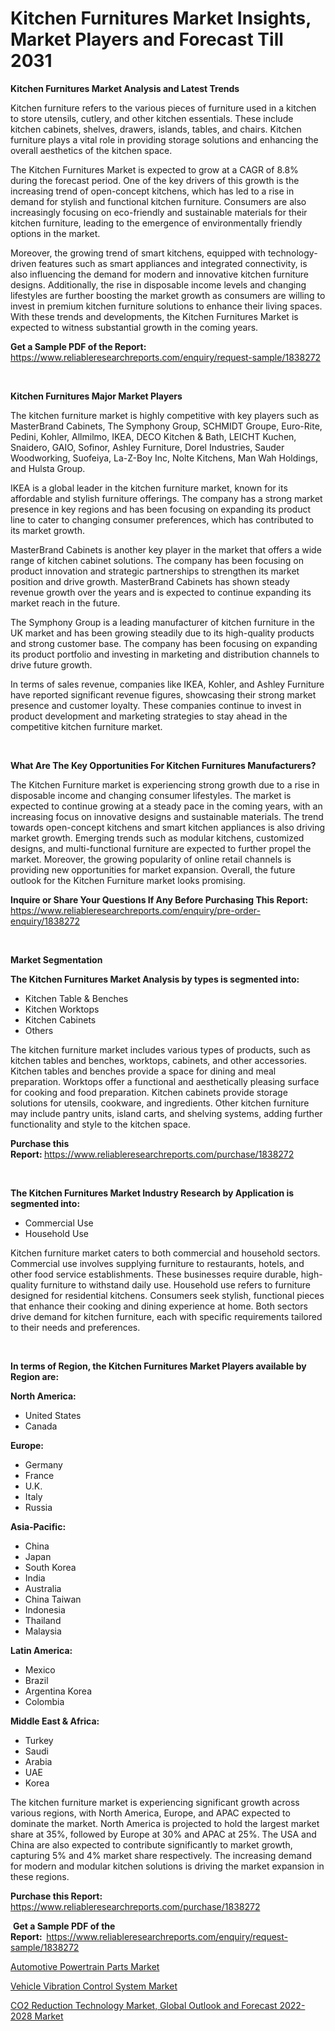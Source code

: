 <p><h1>Kitchen Furnitures Market Insights, Market Players and Forecast Till 2031</h1></p><p><strong>Kitchen Furnitures Market Analysis and Latest Trends</strong></p>
<p><p>Kitchen furniture refers to the various pieces of furniture used in a kitchen to store utensils, cutlery, and other kitchen essentials. These include kitchen cabinets, shelves, drawers, islands, tables, and chairs. Kitchen furniture plays a vital role in providing storage solutions and enhancing the overall aesthetics of the kitchen space.</p><p>The Kitchen Furnitures Market is expected to grow at a CAGR of 8.8% during the forecast period. One of the key drivers of this growth is the increasing trend of open-concept kitchens, which has led to a rise in demand for stylish and functional kitchen furniture. Consumers are also increasingly focusing on eco-friendly and sustainable materials for their kitchen furniture, leading to the emergence of environmentally friendly options in the market.</p><p>Moreover, the growing trend of smart kitchens, equipped with technology-driven features such as smart appliances and integrated connectivity, is also influencing the demand for modern and innovative kitchen furniture designs. Additionally, the rise in disposable income levels and changing lifestyles are further boosting the market growth as consumers are willing to invest in premium kitchen furniture solutions to enhance their living spaces. With these trends and developments, the Kitchen Furnitures Market is expected to witness substantial growth in the coming years.</p></p>
<p><strong>Get a Sample PDF of the Report:&nbsp;</strong> <a href="https://www.reliableresearchreports.com/enquiry/request-sample/1838272">https://www.reliableresearchreports.com/enquiry/request-sample/1838272</a></p>
<p>&nbsp;</p>
<p><strong>Kitchen Furnitures Major Market Players</strong></p>
<p><p>The kitchen furniture market is highly competitive with key players such as MasterBrand Cabinets, The Symphony Group, SCHMIDT Groupe, Euro-Rite, Pedini, Kohler, Allmilmo, IKEA, DECO Kitchen & Bath, LEICHT Kuchen, Snaidero, GAIO, Sofinor, Ashley Furniture, Dorel Industries, Sauder Woodworking, Suofeiya, La-Z-Boy Inc, Nolte Kitchens, Man Wah Holdings, and Hulsta Group.</p><p>IKEA is a global leader in the kitchen furniture market, known for its affordable and stylish furniture offerings. The company has a strong market presence in key regions and has been focusing on expanding its product line to cater to changing consumer preferences, which has contributed to its market growth.</p><p>MasterBrand Cabinets is another key player in the market that offers a wide range of kitchen cabinet solutions. The company has been focusing on product innovation and strategic partnerships to strengthen its market position and drive growth. MasterBrand Cabinets has shown steady revenue growth over the years and is expected to continue expanding its market reach in the future.</p><p>The Symphony Group is a leading manufacturer of kitchen furniture in the UK market and has been growing steadily due to its high-quality products and strong customer base. The company has been focusing on expanding its product portfolio and investing in marketing and distribution channels to drive future growth.</p><p>In terms of sales revenue, companies like IKEA, Kohler, and Ashley Furniture have reported significant revenue figures, showcasing their strong market presence and customer loyalty. These companies continue to invest in product development and marketing strategies to stay ahead in the competitive kitchen furniture market.</p></p>
<p>&nbsp;</p>
<p><strong>What Are The Key Opportunities For Kitchen Furnitures Manufacturers?</strong></p>
<p><p>The Kitchen Furniture market is experiencing strong growth due to a rise in disposable income and changing consumer lifestyles. The market is expected to continue growing at a steady pace in the coming years, with an increasing focus on innovative designs and sustainable materials. The trend towards open-concept kitchens and smart kitchen appliances is also driving market growth. Emerging trends such as modular kitchens, customized designs, and multi-functional furniture are expected to further propel the market. Moreover, the growing popularity of online retail channels is providing new opportunities for market expansion. Overall, the future outlook for the Kitchen Furniture market looks promising.</p></p>
<p><strong>Inquire or Share Your Questions If Any Before Purchasing This Report:</strong> <a href="https://www.reliableresearchreports.com/enquiry/pre-order-enquiry/1838272">https://www.reliableresearchreports.com/enquiry/pre-order-enquiry/1838272</a></p>
<p>&nbsp;</p>
<p><strong>Market Segmentation</strong></p>
<p><strong>The Kitchen Furnitures Market Analysis by types is segmented into:</strong></p>
<p><ul><li>Kitchen Table & Benches</li><li>Kitchen Worktops</li><li>Kitchen Cabinets</li><li>Others</li></ul></p>
<p><p>The kitchen furniture market includes various types of products, such as kitchen tables and benches, worktops, cabinets, and other accessories. Kitchen tables and benches provide a space for dining and meal preparation. Worktops offer a functional and aesthetically pleasing surface for cooking and food preparation. Kitchen cabinets provide storage solutions for utensils, cookware, and ingredients. Other kitchen furniture may include pantry units, island carts, and shelving systems, adding further functionality and style to the kitchen space.</p></p>
<p><strong>Purchase this Report:&nbsp;</strong><a href="https://www.reliableresearchreports.com/purchase/1838272">https://www.reliableresearchreports.com/purchase/1838272</a></p>
<p>&nbsp;</p>
<p><strong>The Kitchen Furnitures Market Industry Research by Application is segmented into:</strong></p>
<p><ul><li>Commercial Use</li><li>Household Use</li></ul></p>
<p><p>Kitchen furniture market caters to both commercial and household sectors. Commercial use involves supplying furniture to restaurants, hotels, and other food service establishments. These businesses require durable, high-quality furniture to withstand daily use. Household use refers to furniture designed for residential kitchens. Consumers seek stylish, functional pieces that enhance their cooking and dining experience at home. Both sectors drive demand for kitchen furniture, each with specific requirements tailored to their needs and preferences.</p></p>
<p>&nbsp;</p>
<p><strong>In terms of Region, the Kitchen Furnitures Market Players available by Region are:</strong></p>
<p>
    <p> <strong> North America: </strong>
        <ul>
            <li>United States</li>
            <li>Canada</li>
        </ul>
        </p> 
    <p> <strong> Europe: </strong>
        <ul>
            <li>Germany</li>
            <li>France</li>
            <li>U.K.</li>
            <li>Italy</li>
            <li>Russia</li>
        </ul>
        </p> 
    <p> <strong> Asia-Pacific: </strong>
        <ul>
            <li>China</li>
            <li>Japan</li>
            <li>South Korea</li>
            <li>India</li>
            <li>Australia</li>
            <li>China Taiwan</li>
            <li>Indonesia</li>
            <li>Thailand</li>
            <li>Malaysia</li>
        </ul>
        </p> 
    <p> <strong> Latin America: </strong>
        <ul>
            <li>Mexico</li>
            <li>Brazil</li>
            <li>Argentina Korea</li>
            <li>Colombia</li>
        </ul>
        </p> 
    <p> <strong> Middle East & Africa: </strong>
        <ul>
            <li>Turkey</li>
            <li>Saudi</li>
            <li>Arabia</li>
            <li>UAE</li>
            <li>Korea</li>
        </ul>
    </p>
    </p>
<p><p>The kitchen furniture market is experiencing significant growth across various regions, with North America, Europe, and APAC expected to dominate the market. North America is projected to hold the largest market share at 35%, followed by Europe at 30% and APAC at 25%. The USA and China are also expected to contribute significantly to market growth, capturing 5% and 4% market share respectively. The increasing demand for modern and modular kitchen solutions is driving the market expansion in these regions.</p></p>
<p><strong>Purchase this Report: </strong><a href="https://www.reliableresearchreports.com/purchase/1838272">https://www.reliableresearchreports.com/purchase/1838272</a></p>
<p>&nbsp;<strong>Get a Sample PDF of the Report:&nbsp;&nbsp;</strong><a href="https://www.reliableresearchreports.com/enquiry/request-sample/1838272">https://www.reliableresearchreports.com/enquiry/request-sample/1838272</a></p>
<p><strong></strong></p>
<p><p><a href="https://rainy-horn-d69.notion.site/Automotive-Powertrain-Parts-Market-Size-Share-Trends-Analysis-Report-By-Material-By-Type-By-End-f39aa0b708524c14b8fd6a6f9837aa27">Automotive Powertrain Parts Market</a></p><p><a href="https://woozy-pyroraptor-a1f.notion.site/Vehicle-Vibration-Control-System-Market-Size-Furnishes-Valuable-Information-Encompassing-Market-Shar-1a6ba838bcc04888975c896b18cc5681">Vehicle Vibration Control System Market</a></p><p><a href="https://www.linkedin.com/pulse/co2-reduction-technology-market-global-outlook-forecast-cdmye?trackingId=8LB2RWB%2FM%2FLY6GvZelk1xA%3D%3D">CO2 Reduction Technology Market, Global Outlook and Forecast 2022-2028 Market</a></p></p>